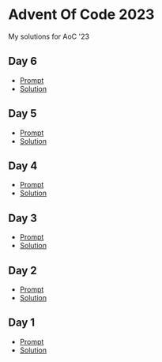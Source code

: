 # Advent Of Code 2023
My solutions for AoC '23

<h2>Day 6</h2>

- [Prompt](https://adventofcode.com/2023/day/6)
- [Solution](./6/solution.py)

<h2>Day 5</h2>

- [Prompt](https://adventofcode.com/2023/day/5)
- [Solution](./5/solution.py)

<h2>Day 4</h2>

- [Prompt](https://adventofcode.com/2023/day/4)
- [Solution](./4/solution.py)

<h2>Day 3</h2>

- [Prompt](https://adventofcode.com/2023/day/3)
- [Solution](./3/solution.py)

<h2>Day 2</h2>

- [Prompt](https://adventofcode.com/2023/day/2)
- [Solution](./2/solution.py)

<h2>Day 1</h2>

- [Prompt](https://adventofcode.com/2023/day/1)
- [Solution](./1/solution.py)
